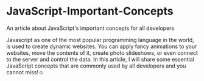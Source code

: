 # JavaScript-Important-Concepts
An article about JavaScript's important concepts for all developers

Javascript as one of the most popular programming language in the world, is used to create dynamic websites. You can apply fancy animations to your websites, move the contents of it, create photo slideshows, or even connect to the server and control the data. In this article, I will share some essential JavaScript concepts that are commonly used by all developers and you cannot miss!☺

